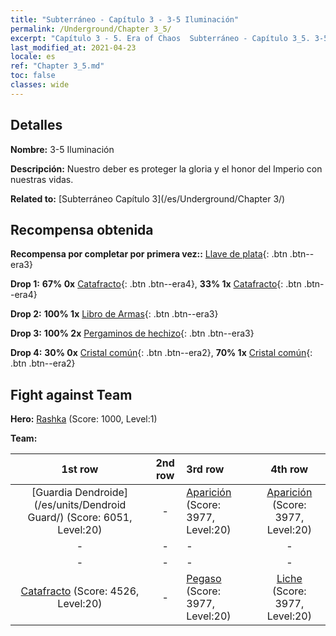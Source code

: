 ```yaml
---
title: "Subterráneo - Capítulo 3 - 3-5 Iluminación"
permalink: /Underground/Chapter 3_5/
excerpt: "Capítulo 3 - 5. Era of Chaos  Subterráneo - Capítulo 3_5. 3-5 Iluminación"
last_modified_at: 2021-04-23
locale: es
ref: "Chapter 3_5.md"
toc: false
classes: wide
---
```


## Detalles

 **Nombre:** 3-5 Iluminación

 **Descripción:** Nuestro deber es proteger la gloria y el honor del Imperio con nuestras vidas.

 **Related to:** [Subterráneo Capítulo 3](/es/Underground/Chapter 3/)

## Recompensa obtenida

 **Recompensa por completar por primera vez::** [Llave de plata](/ItemsES/con_693/){: .btn .btn--era3}

 **Drop 1:** **67% 0x** [Catafracto](/ItemsES/unt_195/){: .btn .btn--era4}, **33% 1x** [Catafracto](/ItemsES/unt_195/){: .btn .btn--era4}

 **Drop 2:** **100% 1x** [Libro de Armas](/ItemsES/mat_18/){: .btn .btn--era3}

 **Drop 3:** **100% 2x** [Pergaminos de hechizo](/ItemsES/con_694/){: .btn .btn--era3}

 **Drop 4:** **30% 0x** [Cristal común](/ItemsES/mat_11/){: .btn .btn--era2}, **70% 1x** [Cristal común](/ItemsES/mat_11/){: .btn .btn--era2}


## Fight against Team
 **Hero:** [Rashka](/es/heroes/Rashka/) (Score: 1000, Level:1)

 **Team:**


  | 1st row | 2nd row | 3rd row | 4th row |
  |:----:|:----:|:----|:----:|
  | [Guardia Dendroide](/es/units/Dendroid Guard/) (Score: 6051, Level:20)  | - | [Aparición](/es/units/Wight/) (Score: 3977, Level:20)  | [Aparición](/es/units/Wight/) (Score: 3977, Level:20)  |
  | - | - | - | - |
  | - | - | - | - |
  | [Catafracto](/es/units/Cavalier/) (Score: 4526, Level:20)  | - | [Pegaso](/es/units/Pegasus/) (Score: 3977, Level:20)  | [Liche](/es/units/Lich/) (Score: 3977, Level:20)  |



